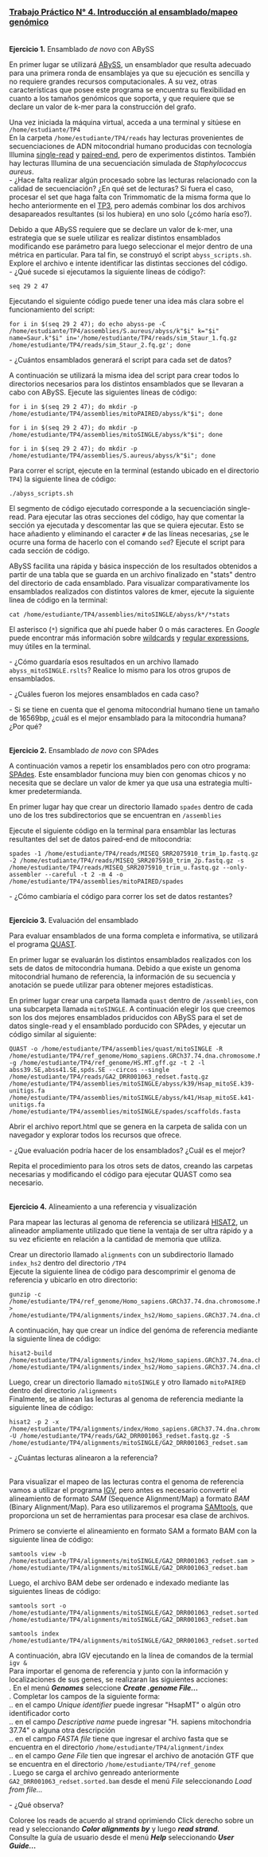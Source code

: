 ### [Trabajo Práctico N° 4. Introducción al ensamblado/mapeo genómico](https://docs.google.com/presentation/d/1gRdamhUnbwNt5dH0sQ93gvowMjzmFqAlxWwkxLSCHgI/edit?usp=sharing)<br/><br/>


**Ejercicio 1.** Ensamblado _de novo_ con ABySS

En primer lugar se utilizará [ABySS](http://www.bcgsc.ca/platform/bioinfo/software/abyss/), un ensamblador que resulta adecuado para una primera ronda de ensamblajes ya que su ejecución es sencilla y no requiere grandes recursos computacionales. A su vez, otras características que posee este programa se encuentra su flexibilidad en cuanto a los tamaños genómicos que soporta, y que requiere que se declare un valor de k-mer para la construcción del grafo.

Una vez iniciada la máquina virtual, acceda a una terminal y sitúese en `/home/estudiante/TP4`<br/>
En la carpeta `/home/estudiante/TP4/reads` hay lecturas provenientes de secuenciaciones de ADN mitocondrial humano producidas con tecnología Illumina [single-read](https://trace.ncbi.nlm.nih.gov/Traces/sra/?run=DRR001063) y [paired-end](https://trace.ncbi.nlm.nih.gov/Traces/sra/?run=SRR2075910), pero de experimentos distintos. También hay lecturas Illumina de una secuenciación simulada de _Staphylococcus aureus_.<br/>
\- ¿Hace falta realizar algún procesado sobre las lecturas relacionado con la calidad de secuenciación? ¿En qué set de lecturas? Si fuera el caso, procesar el set que haga falta con Trimmomatic de la misma forma que lo hecho anteriormente en el [TP3](https://github.com/lunfardista/GenEvoPop/tree/master/TP3), pero además combinar los dos archivos desapareados resultantes (si los hubiera) en uno solo (¿cómo haría eso?).<br/>

Debido a que ABySS requiere que se declare un valor de k-mer, una estrategia que se suele utilizar es realizar distintos ensamblados modificando ese parámetro para luego seleccionar el mejor dentro de una métrica en particular. Para tal fin, se construyó el script `abyss_scripts.sh`. Explore el archivo e intente identificar las distintas secciones del código.<br/>
\- ¿Qué sucede si ejecutamos la siguiente líneas de código?:
```
seq 29 2 47
```

Ejecutando el siguiente código puede tener una idea más clara sobre el funcionamiento del script:
```
for i in $(seq 29 2 47); do echo abyss-pe -C /home/estudiante/TP4/assemblies/S.aureus/abyss/k"$i" k="$i" name=Saur.k"$i" in='/home/estudiante/TP4/reads/sim_Staur_1.fq.gz /home/estudiante/TP4/reads/sim_Staur_2.fq.gz'; done
```
\- ¿Cuántos ensamblados generará el script para cada set de datos?

A continuación se utilizará la misma idea del script para crear todos lo directorios necesarios para los distintos ensamblados que se llevaran a cabo con ABySS. Ejecute las siguientes líneas de código:
```
for i in $(seq 29 2 47); do mkdir -p /home/estudiante/TP4/assemblies/mitoPAIRED/abyss/k"$i"; done
```
```
for i in $(seq 29 2 47); do mkdir -p /home/estudiante/TP4/assemblies/mitoSINGLE/abyss/k"$i"; done
```
```
for i in $(seq 29 2 47); do mkdir -p /home/estudiante/TP4/assemblies/S.aureus/abyss/k"$i"; done
```

Para correr el script, ejecute en la terminal (estando ubicado en el directorio `TP4`) la siguiente línea de código:
```
./abyss_scripts.sh
```

El segmento de código ejecutado corresponde a la secuenciación single-read. Para ejecutar las otras secciones del código, hay que comentar la sección ya ejecutada y descomentar las que se quiera ejecutar. Esto se hace añadiento y eliminando el caracter `#` de las líneas necesarias, ¿se le ocurre una forma de hacerlo con el comando `sed`? Ejecute el script para cada sección de código.

ABySS facilita una rápida y básica inspección de los resultados obtenidos a partir de una tabla que se guarda en un archivo finalizado en "stats" dentro del directorio de cada ensamblado. Para visualizar comparativamente los ensamblados realizados con distintos valores de kmer, ejecute la siguiente linea de código en la terminal:
```
cat /home/estudiante/TP4/assemblies/mitoSINGLE/abyss/k*/*stats
```

El asterisco (`*`) significa que ahí puede haber 0 o más caracteres. En _Google_ puede encontrar más información sobre [wildcards](http://tldp.org/LDP/GNU-Linux-Tools-Summary/html/x11655.htm) y [regular expressions](http://tldp.org/LDP/Bash-Beginners-Guide/html/sect_04_01.html), muy útiles en la terminal.<br/>

\- ¿Cómo guardaría esos resultados en un archivo llamado `abyss_mitoSINGLE.rslts`? Realice lo mismo para los otros grupos de ensamblados.

\- ¿Cuáles fueron los mejores ensamblados en cada caso?

\- Si se tiene en cuenta que el genoma mitocondrial humano tiene un tamaño de 16569bp, ¿cuál es el mejor ensamblado para la mitocondria humana? ¿Por qué?<br/><br/>


**Ejercicio 2.** Ensamblado _de novo_ con SPAdes

A continuación vamos a repetir los ensamblados pero con otro programa: [SPAdes](http://cab.spbu.ru/software/spades/). Este ensamblador funciona muy bien con genomas chicos y no necesita que se declare un valor de kmer ya que usa una estrategia multi-kmer predetermianda.

En primer lugar hay que crear un directorio llamado `spades` dentro de cada uno de los tres subdirectorios que se encuentran en `/assemblies`

Ejecute el siguiente código en la terminal para ensamblar las lecturas resultantes del set de datos paired-end de mitocondria: 
```
spades -1 /home/estudiante/TP4/reads/MISEQ_SRR2075910_trim_1p.fastq.gz -2 /home/estudiante/TP4/reads/MISEQ_SRR2075910_trim_2p.fastq.gz -s /home/estudiante/TP4/reads/MISEQ_SRR2075910_trim_u.fastq.gz --only-assembler --careful -t 2 -m 4 -o /home/estudiante/TP4/assemblies/mitoPAIRED/spades
```

\- ¿Cómo cambiaría el código para correr los set de datos restantes?
<br/><br/>

**Ejercicio 3.** Evaluación del ensamblado

Para evaluar ensamblados de una forma completa e informativa, se utilizará el programa [QUAST](http://cab.spbu.ru/software/quast).

En primer lugar se evaluarán los distintos ensamblados realizados con los sets de datos de mitocondria humana. Debido a que existe un genoma mitocondrial humano de referencia, la información de su secuencia y anotación se puede utilizar para obtener mejores estadísticas.

En primer lugar crear una carpeta llamada `quast` dentro de `/assemblies`, con una subcarpeta llamada `mitoSINGLE`. A continuación elegir los que creemos son los dos mejores ensamblados priducidos con ABySS para el set de datos single-read y el ensamblado porducido con SPAdes, y ejecutar un código similar al siguiente:
```
QUAST -o /home/estudiante/TP4/assemblies/quast/mitoSINGLE -R /home/estudiante/TP4/ref_genome/Homo_sapiens.GRCh37.74.dna.chromosome.MT.fa.gz -g /home/estudiante/TP4/ref_genome/HS.MT.gff.gz -t 2 -l abss39.SE,abss41.SE,spds.SE --circos --single /home/estudiante/TP4/reads/GA2_DRR001063_redset.fastq.gz /home/estudiante/TP4/assemblies/mitoSINGLE/abyss/k39/Hsap_mitoSE.k39-unitigs.fa /home/estudiante/TP4/assemblies/mitoSINGLE/abyss/k41/Hsap_mitoSE.k41-unitigs.fa /home/estudiante/TP4/assemblies/mitoSINGLE/spades/scaffolds.fasta
```

Abrir el archivo report.html que se genera en la carpeta de salida con un navegador y explorar todos los recursos que ofrece.

\- ¿Que evaluación podría hacer de los ensamblados? ¿Cuál es el mejor?

Repita el procedimiento para los otros sets de datos, creando las carpetas necesarias y modificando el código para ejecutar QUAST como sea necesario.<br/><br/>


**Ejercicio 4.** Alineamiento a una referencia y visualización

Para mapear las lecturas al genoma de referencia se utilizará [HISAT2](https://ccb.jhu.edu/software/hisat2/index.shtml), un alineador ampliamente utilizado que tiene la ventaja de ser ultra rápido y a su vez eficiente en relación a la cantidad de memoria que utiliza.

Crear un directorio llamado `alignments` con un subdirectorio llamado `index_hs2` dentro del directorio `/TP4`<br/>
Ejecute la siguiente línea de código para descomprimir el genoma de referencia y ubicarlo en otro directorio:
```
gunzip -c /home/estudiante/TP4/ref_genome/Homo_sapiens.GRCh37.74.dna.chromosome.MT.fa.gz > /home/estudiante/TP4/alignments/index_hs2/Homo_sapiens.GRCh37.74.dna.chromosome.MT.fa
```
A continuación, hay que crear un índice del genóma de referencia mediante la siguiente línea de código:
```
hisat2-build /home/estudiante/TP4/alignments/index_hs2/Homo_sapiens.GRCh37.74.dna.chromosome.MT.fa /home/estudiante/TP4/alignments/index_hs2/Homo_sapiens.GRCh37.74.dna.chromosome.MT
```
Luego, crear un directorio llamado `mitoSINGLE` y otro llamado `mitoPAIRED` dentro del directorio `/alignments`<br/>
Finalmente, se alinean las lecturas al genoma de referencia mediante la siguiente línea de código:
```
hisat2 -p 2 -x /home/estudiante/TP4/alignments/index/Homo_sapiens.GRCh37.74.dna.chromosome.MT -U /home/estudiante/TP4/reads/GA2_DRR001063_redset.fastq.gz -S /home/estudiante/TP4/alignments/mitoSINGLE/GA2_DRR001063_redset.sam
```

\- ¿Cuántas lecturas alinearon a la referencia?<br/><br/>

Para visualizar el mapeo de las lecturas contra el genoma de referencia vamos a utilizar el programa [IGV](http://software.broadinstitute.org/software/igv), pero antes es necesario convertir el alineamiento de formato _SAM_ (Sequence Alignment/Map) a formato _BAM_ (Binary Alignment/Map). Para eso utilizaremos el programa [SAMtools](http://www.htslib.org), que proporciona un set de herramientas para procesar esa clase de archivos.

Primero se convierte el alineamiento en formato SAM a formato BAM con la siguiente línea de código:
```
samtools view -b /home/estudiante/TP4/alignments/mitoSINGLE/GA2_DRR001063_redset.sam > /home/estudiante/TP4/alignments/mitoSINGLE/GA2_DRR001063_redset.bam
```

Luego, el archivo BAM debe ser ordenado e indexado mediante las siguientes líneas de código:
```
samtools sort -o /home/estudiante/TP4/alignments/mitoSINGLE/GA2_DRR001063_redset.sorted.bam /home/estudiante/TP4/alignments/mitoSINGLE/GA2_DRR001063_redset.bam
```
```
samtools index /home/estudiante/TP4/alignments/mitoSINGLE/GA2_DRR001063_redset.sorted.bam
```

A continuación, abra IGV ejecutando en la línea de comandos de la termial `igv &`<br/>
Para importar el genoma de referencia y junto con la información y localizaciones de sus genes, se realizaran las siguientes acciones:<br/>
. En el menú _**Genomes**_ seleccione _**Create .genome File...**_<br/>
. Completar los campos de la siguiente forma:<br/>
.. en el campo _Unique identifier_ puede ingresar "HsapMT" o algún otro identificador corto<br/>
.. en el campo _Descriptive name_ puede ingresar "H. sapiens mitochondria 37.74" o alguna otra descripción<br/>
.. en el campo _FASTA file_ tiene que ingresar el archivo fasta que se encuentra en el directorio `/home/estudiante/TP4/alignment/index`<br/>
.. en el campo _Gene File_ tien que ingresar el archivo de anotación GTF que se encuentra en el directorio `/home/estudiante/TP4/ref_genome`<br/>
. Luego se carga el archivo genreado anteriormente `GA2_DRR001063_redset.sorted.bam` desde el menú _File_ seleccionando _Load from file..._<br/>

\- ¿Qué observa?<br/>

Coloree los reads de acuerdo al strand oprimiendo Click derecho sobre un read y seleccionando _**Color alignments by**_ y luego _**read strand**_.<br/>
Consulte la guía de usuario desde el menú _**Help**_ seleccionando _**User Guide...**_



